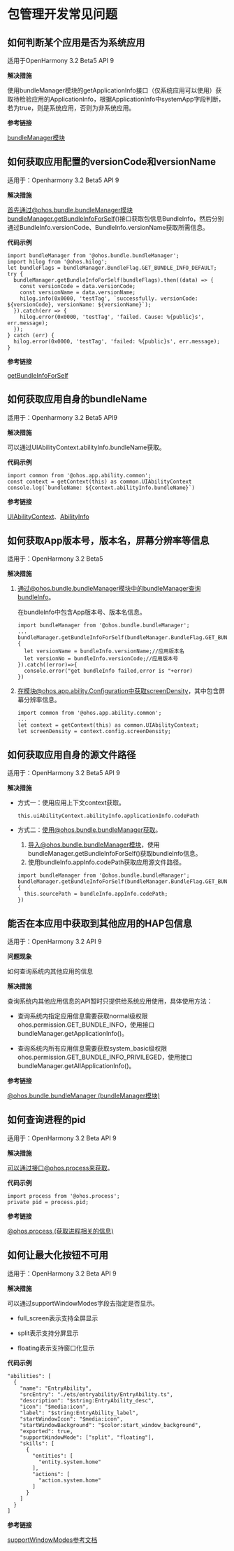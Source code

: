 # 包管理开发常见问题

## 如何判断某个应用是否为系统应用

适用于OpenHarmony 3.2 Beta5  API 9

**解决措施**

使用bundleManager模块的getApplicationInfo接口（仅系统应用可以使用）获取待检验应用的ApplicationInfo，根据ApplicationInfo中systemApp字段判断，若为true，则是系统应用，否则为非系统应用。

**参考链接**

[bundleManager模块](../reference/apis/js-apis-bundleManager.md)

## 如何获取应用配置的versionCode和versionName

适用于：Openharmony 3.2 Beta5 API 9

**解决措施**

首先通过@ohos.bundle.bundleManager模块bundleManager.getBundleInfoForSelf\(\)接口获取包信息BundleInfo，然后分别通过BundleInfo.versionCode、BundleInfo.versionName获取所需信息。

**代码示例**

```
import bundleManager from '@ohos.bundle.bundleManager';
import hilog from '@ohos.hilog';
let bundleFlags = bundleManager.BundleFlag.GET_BUNDLE_INFO_DEFAULT;
try {
  bundleManager.getBundleInfoForSelf(bundleFlags).then((data) => {
    const versionCode = data.versionCode;
    const versionName = data.versionName;
    hilog.info(0x0000, 'testTag', `successfully. versionCode: ${versionCode}, versionName: ${versionName}`);    
  }).catch(err => {
    hilog.error(0x0000, 'testTag', 'failed. Cause: %{public}s', err.message);
  });
} catch (err) {
  hilog.error(0x0000, 'testTag', 'failed: %{public}s', err.message);
}
```

**参考链接**

[getBundleInfoForSelf](../reference/apis/js-apis-bundleManager.md#bundlemanagergetbundleinfoforself)

## 如何获取应用自身的bundleName

适用于：Openharmony 3.2 Beta5 API9

**解决措施**

可以通过UIAbilityContext.abilityInfo.bundleName获取。

**代码示例**

```
import common from '@ohos.app.ability.common';
const context = getContext(this) as common.UIAbilityContext
console.log(`bundleName: ${context.abilityInfo.bundleName}`)
```

**参考链接**

[UIAbilityContext](../reference/apis/js-apis-inner-application-uiAbilityContext.md#uiabilitycontext)、[AbilityInfo](../reference/apis/js-apis-bundleManager-abilityInfo.md#abilityinfo)

## 如何获取App版本号，版本名，屏幕分辨率等信息

适用于：OpenHarmony 3.2 Beta5 

**解决措施**

1.  通过@ohos.bundle.bundleManager模块中的bundleManager查询bundleInfo。

    在bundleInfo中包含App版本号、版本名信息。

    ```
    import bundleManager from '@ohos.bundle.bundleManager';
    ...
    bundleManager.getBundleInfoForSelf(bundleManager.BundleFlag.GET_BUNDLE_INFO_WITH_APPLICATION).then((bundleInfo)=>{
      let versionName = bundleInfo.versionName;//应用版本名
      let versionNo = bundleInfo.versionCode;//应用版本号
    }).catch((error)=>{
      console.error("get bundleInfo failed,error is "+error)
    })
    ```

2.  在模块@ohos.app.ability.Configuration中获取screenDensity，其中包含屏幕分辨率信息。

    ```
    import common from '@ohos.app.ability.common';
    ...
    let context = getContext(this) as common.UIAbilityContext;
    let screenDensity = context.config.screenDensity;
    ```


## 如何获取应用自身的源文件路径

适用于：OpenHarmony 3.2 Beta5 API 9

**解决措施**

-   方式一：使用应用上下文context获取。

    ```
    this.uiAbilityContext.abilityInfo.applicationInfo.codePath
    ```

-   方式二：使用@ohos.bundle.bundleManager获取。

    1.  导入@ohos.bundle.bundleManager模块，使用bundleManager.getBundleInfoForSelf\(\)获取bundleInfo信息。
    2.  使用bundleInfo.appInfo.codePath获取应用源文件路径。

    ```
    import bundleManager from '@ohos.bundle.bundleManager';
    bundleManager.getBundleInfoForSelf(bundleManager.BundleFlag.GET_BUNDLE_INFO_WITH_APPLICATION).then((bundleInfo)=>{
      this.sourcePath = bundleInfo.appInfo.codePath;
    })
    ```


## 能否在本应用中获取到其他应用的HAP包信息

适用于：OpenHarmony 3.2 API 9

**问题现象**

如何查询系统内其他应用的信息

**解决措施**

查询系统内其他应用信息的API暂时只提供给系统应用使用，具体使用方法：

- 查询系统内指定应用信息需要获取normal级权限ohos.permission.GET\_BUNDLE\_INFO，使用接口bundleManager.getApplicationInfo\(\)。

- 查询系统内所有应用信息需要获取system\_basic级权限ohos.permission.GET\_BUNDLE\_INFO\_PRIVILEGED，使用接口bundleManager.getAllApplicationInfo\(\)。

**参考链接**

[@ohos.bundle.bundleManager \(bundleManager模块\)](../reference/apis/js-apis-bundleManager.md)

## 如何查询进程的pid

适用于：OpenHarmony 3.2 Beta API 9 

**解决措施**

可以通过接口@ohos.process来获取。

**代码示例**

```
import process from '@ohos.process';
private pid = process.pid;
```

**参考链接**

[@ohos.process \(获取进程相关的信息\)](../reference/apis/js-apis-process.md)

## 如何让最大化按钮不可用

适用于：OpenHarmony 3.2 Beta API 9 

**解决措施**

可以通过supportWindowModes字段去指定是否显示。

- full\_screen表示支持全屏显示

- split表示支持分屏显示

- floating表示支持窗口化显示

**代码示例**

```
"abilities": [
  {
    "name": "EntryAbility",
    "srcEntry": "./ets/entryability/EntryAbility.ts",
    "description": "$string:EntryAbility_desc",
    "icon": "$media:icon",
    "label": "$string:EntryAbility_label",
    "startWindowIcon": "$media:icon",
    "startWindowBackground": "$color:start_window_background",
    "exported": true,
    "supportWindowMode": ["split", "floating"],
    "skills": [
      {
        "entities": [
          "entity.system.home"
        ],
        "actions": [
          "action.system.home"
        ]
      }
    ]
  }
]
```

**参考链接**

[supportWindowModes参考文档](../reference/apis/js-apis-bundleManager-abilityInfo.md)


